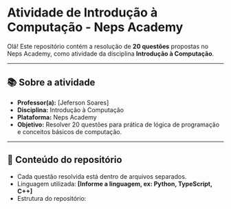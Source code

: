 # Atividade de Introdução à Computação - Neps Academy

Olá! Este repositório contém a resolução de **20 questões** propostas no Neps Academy, como atividade da disciplina **Introdução à Computação**.

---

## 📚 Sobre a atividade
- **Professor(a):** [Jeferson Soares]
- **Disciplina:** Introdução à Computação
- **Plataforma:** Neps Academy
- **Objetivo:** Resolver 20 questões para prática de lógica de programação e conceitos básicos de computação.

---

## 📝 Conteúdo do repositório
- Cada questão resolvida está dentro de arquivos separados.
- Linguagem utilizada: **[Informe a linguagem, ex: Python, TypeScript, C++]**
- Estrutura do repositório:
